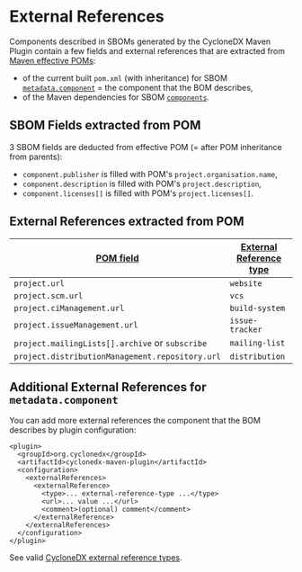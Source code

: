 External References
===================

Components described in SBOMs generated by the CycloneDX Maven Plugin contain a few fields and external
references that are extracted from [Maven effective POMs][maven-model]:

- of the current built `pom.xml` (with inheritance) for SBOM [`metadata.component`][metadata-component] = the component that the BOM describes,
- of the Maven dependencies for SBOM [`components`][components].

## SBOM Fields extracted from POM

3 SBOM fields are deducted from effective POM (= after POM inheritance from parents):

- `component.publisher` is filled with POM's `project.organisation.name`,
- `component.description` is filled with POM's `project.description`,
- `component.licenses[]` is filled with POM's `project.licenses[]`.

## External References extracted from POM

| [POM field][maven-model]                        | [External Reference type][external-reference-type]
|-------------------------------------------------|--------------
| `project.url`                                   | `website`
| `project.scm.url`                               | `vcs`
| `project.ciManagement.url`                      | `build-system`
| `project.issueManagement.url`                   | `issue-tracker`
| `project.mailingLists[].archive` or `subscribe` | `mailing-list`
| `project.distributionManagement.repository.url` | `distribution`


## Additional External References for `metadata.component`

You can add more external references the component that the BOM describes by plugin configuration:

```
<plugin>
  <groupId>org.cyclonedx</groupId>
  <artifactId>cyclonedx-maven-plugin</artifactId>
  <configuration>
    <externalReferences>
      <externalReference>
        <type>... external-reference-type ...</type>
        <url>... value ...</url>
        <comment>(optional) comment</comment>
      </externalReference>
    </externalReferences>
  </configuration>
</plugin>
```

See valid [CycloneDX external reference types][external-reference-type].

[maven-model]: https://maven.apache.org/ref/current/maven-model/maven.html
[metadata-component]: https://cyclonedx.org/docs/1.6/json/#metadata_component
[components]: https://cyclonedx.org/docs/1.6/json/#components
[external-reference-type]: https://cyclonedx.org/docs/1.6/json/#metadata_component_externalReferences_items_type
